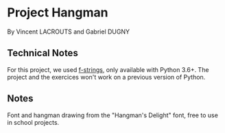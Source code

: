 Project Hangman
===
By Vincent LACROUTS and Gabriel DUGNY

Technical Notes
---
For this project, we used [f-strings](https://www.python.org/dev/peps/pep-0498/), only available with Python 3.6+.
The project and the exercices won't work on a previous version of Python.

Notes
-----
Font and hangman drawing from the "Hangman's Delight" font, free to use in school projects.